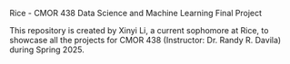 Rice - CMOR 438 Data Science and Machine Learning Final Project

This repository is created by Xinyi Li, a current sophomore at Rice, to showcase all the projects for CMOR 438 (Instructor: Dr. Randy R. Davila) during Spring 2025. 
